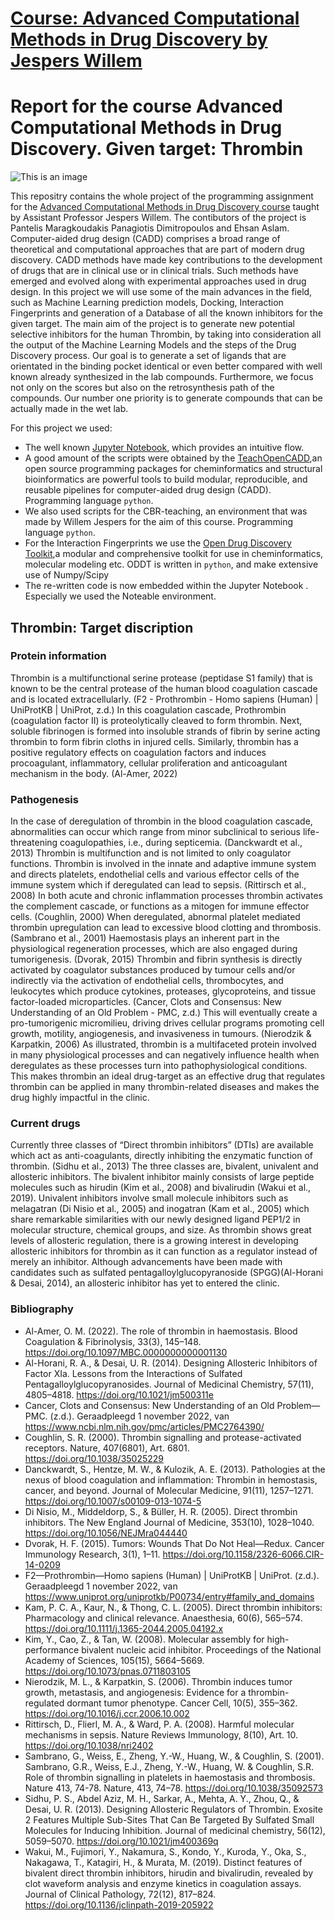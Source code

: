 # [Course: Advanced Computational Methods in Drug Discovery by Jespers Willem](https://studiegids.universiteitleiden.nl/en/courses/115512/advanced-computational-methods-in-drug-discovery-ai-and-physics-based-simulations) 
# Report for the course Advanced Computational Methods in Drug Discovery. Given target: Thrombin 


![This is an image](https://www.jbc.org/cms/attachment/d1e34430-71a7-4cf6-93b6-d12d26e20697/gr1.jpg)

This repositry contains the whole project of the programming assignment for the [Advanced Computational Methods in Drug Discovery course](https://studiegids.universiteitleiden.nl/en/courses/115512/advanced-computational-methods-in-drug-discovery-ai-and-physics-based-simulations) taught by Assistant Professor Jespers Willem. The contibutors of the project is Pantelis Maragkoudakis Panagiotis Dimitropoulos and Ehsan Aslam.
Computer-aided drug design (CADD) comprises a broad range of theoretical and computational approaches that are part of modern drug discovery. CADD methods have made key contributions to the development of drugs that are in clinical use or in clinical trials. Such methods have emerged and evolved along with experimental approaches used in drug design. In this project  we will use some of the main advances in the field, such as Machine Learning prediction models, Docking, Interaction Fingerprints and generation of a Database of all the known inhibitors for the given target. The main aim of the project is to generate new potential selective inhibitors for the human Thrombin, by taking into consideration all the output of the Machine Learning Models and the steps of the Drug Discovery process. Our goal is to generate a set of ligands that are orientated in the binding pocket identical or even better compared with well known already synthesized in the lab compounds. Furthermore, we focus not only on the scores but also on the retrosynthesis path of the compounds. Our number one priority is to generate compounds that can be actually made in the wet lab.

For this project we used:
- The well known [Jupyter Notebook](http://jupyter-notebook-beginner-guide.readthedocs.io/en/latest/what_is_jupyter.html), which provides an intuitive flow.
- A good amount of the scripts were obtained by the [TeachOpenCADD](https://github.com/volkamerlab/teachopencadd),an open source programming packages for cheminformatics and structural bioinformatics are powerful tools to build modular, reproducible, and reusable pipelines for computer-aided drug design (CADD). Programming language `python`.
- We also used scripts for the CBR-teaching, an environment that was made by Willem Jespers for the aim of this course. Programming language `python`.
- For the Interaction Fingerprints we use the [Open Drug Discovery Toolkit](https://github.com/oddt/oddt),a  modular and comprehensive toolkit for use in cheminformatics, molecular modeling etc. ODDT is written in `python`, and make extensive use of Numpy/Scipy
- The re-written code is now embedded within the Jupyter Notebook . Especially we used the Noteable environment.


## Thrombin: Target discription 

### Protein information
Thrombin is a multifunctional serine protease (peptidase S1 family) that is known to be the central protease of the human blood coagulation cascade and is located extracellularly. (F2 - Prothrombin - Homo sapiens (Human) | UniProtKB | UniProt, z.d.) In this coagulation cascade, Prothrombin (coagulation factor II) is proteolytically cleaved to form thrombin. Next, soluble fibrinogen is formed into insoluble strands of fibrin by serine acting thrombin to form fibrin cloths in injured cells. Similarly, thrombin has a positive regulatory effects on coagulation factors and induces procoagulant, inflammatory, cellular proliferation and anticoagulant mechanism in the body. (Al-Amer, 2022) 

### Pathogenesis 
In the case of deregulation of thrombin in the blood coagulation cascade, abnormalities can occur which range from minor subclinical to serious life-threatening coagulopathies, i.e., during septicemia. (Danckwardt et al., 2013) Thrombin is multifunction and is not limited to only coagulator functions. Thrombin is involved in the innate and adaptive immune system and directs platelets, endothelial cells and various effector cells of the immune system which if deregulated can lead to sepsis. (Rittirsch et al., 2008) In both acute and chronic inflammation processes thrombin activates the complement cascade, or functions as a mitogen for immune effector cells. (Coughlin, 2000) When deregulated, abnormal platelet mediated thrombin upregulation can lead to excessive blood clotting and thrombosis.(Sambrano et al., 2001) 
Haemostasis plays an inherent part in the physiological regeneration processes, which are also engaged during tumorigenesis. (Dvorak, 2015) Thrombin and fibrin synthesis is directly activated by coagulator substances produced by tumour cells and/or indirectly via the activation of endothelial cells, thrombocytes, and leukocytes which produce cytokines, proteases, glycoproteins, and tissue factor-loaded microparticles. (Cancer, Clots and Consensus: New Understanding of an Old Problem - PMC, z.d.) This will eventually create a pro-tumorigenic micromilieu, driving drives cellular programs promoting cell growth, motility, angiogenesis, and invasiveness in tumours. (Nierodzik & Karpatkin, 2006)
As illustrated, thrombin is a multifaceted protein involved in many physiological processes and can negatively influence health when deregulates as these processes turn into pathophysiological conditions. This makes thrombin an ideal drug-target as an effective drug that regulates thrombin can be applied in many thrombin-related diseases and makes the drug highly impactful in the clinic. 

### Current drugs
Currently three classes of “Direct thrombin inhibitors” (DTIs) are available which act as anti-coagulants, directly inhibiting the enzymatic function of thrombin. (Sidhu et al., 2013) The three classes are, bivalent, univalent and allosteric inhibitors. The bivalent inhibitor mainly consists of large peptide molecules such as hirudin (Kim et al., 2008) and bivalirudin (Wakui et al., 2019). Univalent inhibitors involve small molecule inhibitors such as melagatran (Di Nisio et al., 2005) and inogatran (Kam et al., 2005) which share remarkable similarities with our newly designed ligand PEP1/2 in molecular structure, chemical groups, and size. 
As thrombin shows great levels of allosteric regulation, there is a growing interest in developing allosteric inhibitors for thrombin as it can function as a regulator instead of merely an inhibitor. Although advancements have been made with candidates such as sulfated pentagalloylglucopyranoside (SPGG)(Al-Horani & Desai, 2014), an allosteric inhibitor has yet to entered the clinic. 

### Bibliography 
- Al-Amer, O. M. (2022). The role of thrombin in haemostasis. Blood Coagulation & Fibrinolysis, 33(3), 145–148. https://doi.org/10.1097/MBC.0000000000001130
- Al-Horani, R. A., & Desai, U. R. (2014). Designing Allosteric Inhibitors of Factor XIa. Lessons from the Interactions of Sulfated Pentagalloylglucopyranosides. Journal of Medicinal Chemistry, 57(11), 4805–4818. https://doi.org/10.1021/jm500311e
- Cancer, Clots and Consensus: New Understanding of an Old Problem—PMC. (z.d.). Geraadpleegd 1 november 2022, van https://www.ncbi.nlm.nih.gov/pmc/articles/PMC2764390/
- Coughlin, S. R. (2000). Thrombin signalling and protease-activated receptors. Nature, 407(6801), Art. 6801. https://doi.org/10.1038/35025229
- Danckwardt, S., Hentze, M. W., & Kulozik, A. E. (2013). Pathologies at the nexus of blood coagulation and inflammation: Thrombin in hemostasis, cancer, and beyond. Journal of Molecular Medicine, 91(11), 1257–1271. https://doi.org/10.1007/s00109-013-1074-5
- Di Nisio, M., Middeldorp, S., & Büller, H. R. (2005). Direct thrombin inhibitors. The New England Journal of Medicine, 353(10), 1028–1040. https://doi.org/10.1056/NEJMra044440
- Dvorak, H. F. (2015). Tumors: Wounds That Do Not Heal—Redux. Cancer Immunology Research, 3(1), 1–11. https://doi.org/10.1158/2326-6066.CIR-14-0209
- F2—Prothrombin—Homo sapiens (Human) | UniProtKB | UniProt. (z.d.). Geraadpleegd 1 november 2022, van https://www.uniprot.org/uniprotkb/P00734/entry#family_and_domains
- Kam, P. C. A., Kaur, N., & Thong, C. L. (2005). Direct thrombin inhibitors: Pharmacology and clinical relevance. Anaesthesia, 60(6), 565–574. https://doi.org/10.1111/j.1365-2044.2005.04192.x
- Kim, Y., Cao, Z., & Tan, W. (2008). Molecular assembly for high-performance bivalent nucleic acid inhibitor. Proceedings of the National Academy of Sciences, 105(15), 5664–5669. https://doi.org/10.1073/pnas.0711803105
- Nierodzik, M. L., & Karpatkin, S. (2006). Thrombin induces tumor growth, metastasis, and angiogenesis: Evidence for a thrombin-regulated dormant tumor phenotype. Cancer Cell, 10(5), 355–362. https://doi.org/10.1016/j.ccr.2006.10.002
- Rittirsch, D., Flierl, M. A., & Ward, P. A. (2008). Harmful molecular mechanisms in sepsis. Nature Reviews Immunology, 8(10), Art. 10. https://doi.org/10.1038/nri2402
- Sambrano, G., Weiss, E., Zheng, Y.-W., Huang, W., & Coughlin, S. (2001). Sambrano, G.R., Weiss, E.J., Zheng, Y.-W., Huang, W. & Coughlin, S.R. Role of thrombin signalling in platelets in haemostasis and thrombosis. Nature 413, 74-78. Nature, 413, 74–78. https://doi.org/10.1038/35092573
- Sidhu, P. S., Abdel Aziz, M. H., Sarkar, A., Mehta, A. Y., Zhou, Q., & Desai, U. R. (2013). Designing Allosteric Regulators of Thrombin. Exosite 2 Features Multiple Sub-Sites That Can Be Targeted By Sulfated Small Molecules for Inducing Inhibition. Journal of medicinal chemistry, 56(12), 5059–5070. https://doi.org/10.1021/jm400369q
- Wakui, M., Fujimori, Y., Nakamura, S., Kondo, Y., Kuroda, Y., Oka, S., Nakagawa, T., Katagiri, H., & Murata, M. (2019). Distinct features of bivalent direct thrombin inhibitors, hirudin and bivalirudin, revealed by clot waveform analysis and enzyme kinetics in coagulation assays. Journal of Clinical Pathology, 72(12), 817–824. https://doi.org/10.1136/jclinpath-2019-205922
